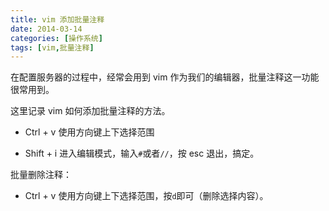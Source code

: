 ```yaml
---
title: vim 添加批量注释
date: 2014-03-14
categories: [操作系统]
tags: [vim,批量注释]
---
```


在配置服务器的过程中，经常会用到 vim 作为我们的编辑器，批量注释这一功能很常用到。

这里记录 vim 如何添加批量注释的方法。

* Ctrl + v 使用方向键上下选择范围

* Shift + i 进入编辑模式，输入```#```或者```//```，按 esc 退出，搞定。

批量删除注释：

* Ctrl + v 使用方向键上下选择范围，按```d```即可（删除选择内容）。
